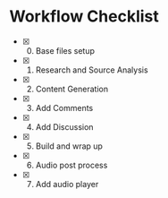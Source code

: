 # Workflow Checklist

- [x] 0. Base files setup
- [x] 1. Research and Source Analysis
- [x] 2. Content Generation
- [x] 3. Add Comments
- [x] 4. Add Discussion
- [x] 5. Build and wrap up
- [x] 6. Audio post process
- [x] 7. Add audio player 